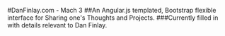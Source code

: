 #DanFinlay.com - Mach 3
##An Angular.js templated, Bootstrap flexible interface for Sharing one's Thoughts and Projects.
###Currently filled in with details relevant to Dan Finlay.